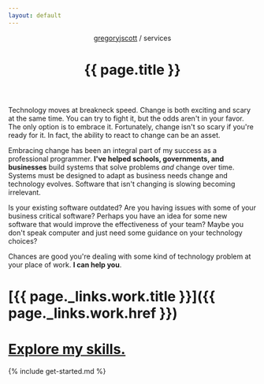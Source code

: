```yaml
---
layout: default
---
```


<header>
<nav>
<a href="/">gregoryjscott</a> / services
</nav>

<h1>{{ page.title }}</h1>
</header>

<article markdown="1">
Technology moves at breakneck speed. Change is both exciting and scary at the same time. You can try to fight it, but the odds aren't in your favor. The only option is to embrace it. Fortunately, change isn't so scary if you're ready for it. In fact, the ability to react to change can be an asset.

Embracing change has been an integral part of my success as a professional programmer. **I've helped schools, governments, and businesses** build systems that solve problems _and_ change over time. Systems must be designed to adapt as business needs change and technology evolves. Software that isn't changing is slowing becoming irrelevant.

Is your existing software outdated? Are you having issues with some of your business critical software? Perhaps you have an idea for some new software that would improve the effectiveness of your team? Maybe you don't speak computer and just need some guidance on your technology choices?

Chances are good you're dealing with some kind of technology problem at your place of work. **I can help you**.
</article>

# [{{ page._links.work.title }}]({{ page._links.work.href }})

# [Explore my skills.](/skills/)

<section markdown="1">
{% include get-started.md %}
</section>
